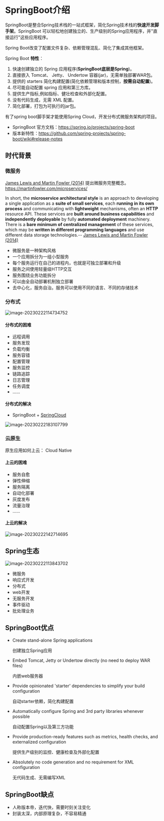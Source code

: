 # SpringBoot介绍

SpringBoot是整合Spring技术栈的一站式框架，简化Spring技术栈的**快速开发脚手架**。SpringBoot 可以轻松地创建独立的、生产级别的Spring应用程序，并"直接运行"这些应用程序。

Spring Boot改变了配置文件复杂、依赖管理混乱、简化了集成其他框架。

Spring Boot **特性**： 

1. 快速创建独立的 Spring 应用程序(**SpringBoot底层是Spring**)。 
1. 直接嵌入 Tomcat、 Jetty、 Undertow 容器(jar)，无需单独部署WAR包。
1. 提供的 starters 简化构建配置(简化依赖管理和版本控制，**按需自动配置**)。
1. 尽可能自动配置 spring 应用和第三方库。
1. 提供生产指标,例如指标、健壮检查和外部化配置。
1. 没有代码生成，无需 XML 配置。
1. 简化部署，打包为可执行的jar包。

有了spring boot脚⼿架才能使⽤Spring Cloud，开发分布式微服务架构的项⽬。

- SpringBoot 官方文档：https://spring.io/projects/spring-boot
- 版本新特性：https://github.com/spring-projects/spring-boot/wiki#release-notes

## 时代背景

### 微服务

[James Lewis and Martin Fowler (2014)](https://martinfowler.com/articles/microservices.html)  提出微服务完整概念。https://martinfowler.com/microservices/

In short, the **microservice architectural style** is an approach to developing a single application as a **suite of small services**, each **running in its own process** and communicating with **lightweight** mechanisms, often an **HTTP** resource API. These services are **built around business capabilities** and **independently deployable** by fully **automated deployment** machinery. There is a **bare minimum of centralized management** of these services, which may be **written in different programming languages** and use different data storage technologies.-- [James Lewis and Martin Fowler (2014)](https://martinfowler.com/articles/microservices.html)

- 微服务是一种架构风格
- 一个应用拆分为一组小型服务
- 每个服务运行在自己的进程内，也就是可独立部署和升级
- 服务之间使用轻量级HTTP交互
- 服务围绕业务功能拆分
- 可以由全自动部署机制独立部署
- 去中心化，服务自治。服务可以使用不同的语言、不同的存储技术

### 分布式

![image-20230222114734752](https://cdn.jsdelivr.net/gh/letengzz/Two-C@main/img/Java/202302221830099.png)

#### 分布式的困难

- 远程调用
- 服务发现
- 负载均衡
- 服务容错
- 配置管理
- 服务监控
- 链路追踪
- 日志管理
- 任务调度
- ......

#### 分布式的解决

- SpringBoot + [SpringCloud](../../../../SpringCloud/README.md)

![image-20230222183107799](https://cdn.jsdelivr.net/gh/letengzz/Two-C@main/img/Java/202302221831240.png)

### 云原生

原生应用如何上云： Cloud Native

#### 上云的困难

- 服务自愈
- 弹性伸缩
- 服务隔离
- 自动化部署
- 灰度发布
- 流量治理
- ......

#### 上云的解决

![image-20230222142714695](https://cdn.jsdelivr.net/gh/letengzz/Two-C@main/img/Java/202302221831409.png)

## Spring生态

![image-20230222113843702](https://cdn.jsdelivr.net/gh/letengzz/Two-C@main/img/Java/202302221831452.png)

- 微服务 
- 响应式开发 
- 分布式 
- web开发 
- ⽆服务开发 
- 事件驱动 
- 批处理业务

## SpringBoot优点

- Create stand-alone Spring applications

  创建独立Spring应用

- Embed Tomcat, Jetty or Undertow directly (no need to deploy WAR files)

  内嵌web服务器

- Provide opinionated 'starter' dependencies to simplify your build configuration

  自动starter依赖，简化构建配置

- Automatically configure Spring and 3rd party libraries whenever possible

  自动配置Spring以及第三方功能

- Provide production-ready features such as metrics, health checks, and externalized configuration

  提供生产级别的监控、健康检查及外部化配置

- Absolutely no code generation and no requirement for XML configuration

  无代码生成、无需编写XML

## SpringBoot缺点

- 人称版本帝，迭代快，需要时刻关注变化
- 封装太深，内部原理复杂，不容易精通

